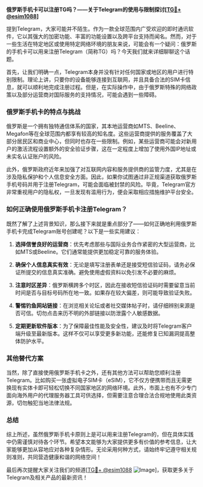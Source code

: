 **俄罗斯手机卡可以注册TG吗？——关于Telegram的使用与限制探讨[[TG💪+ @esim1088](https://t.me/s/esim1088)]**

提到Telegram，大家可能并不陌生。作为一款全球范围内广受欢迎的即时通讯软件，它以其强大的加密功能、丰富的功能设置以及跨平台支持而闻名。然而，对于一些生活在特定地区或使用特定网络环境的朋友来说，可能会有一个疑问：俄罗斯的手机卡可以用来注册Telegram（简称TG）吗？今天我们就来详细聊聊这个话题。

首先，让我们明确一点，Telegram本身并没有针对任何国家或地区的用户进行特别限制。理论上讲，只要你的设备能够连接到互联网，并且具备合法的SIM卡信息，就可以顺利地完成注册过程。但是，在实际操作中，由于俄罗斯特殊的网络政策以及部分运营商对国际服务的支持情况，可能会遇到一些障碍。

### 俄罗斯手机卡的特点与挑战

俄罗斯是一个拥有独特通信体系的国家，其本地运营商如MTS、Beeline、Megafon等在全球范围内都享有较高的知名度。这些运营商提供的服务覆盖了大部分居民区和商业中心，但同时也存在一些限制。例如，某些运营商可能会对新用户的激活流程设置额外的安全验证步骤，这在一定程度上增加了使用外国IP地址或未实名认证账户的风险。

此外，俄罗斯政府近年来加强了对互联网内容和服务提供商的监管力度，尤其是在涉及隐私保护和个人信息安全方面。因此，如果你试图通过非正规渠道获取俄罗斯手机号码并用于注册Telegram，可能会面临被封禁的风险。毕竟，Telegram官方非常重视用户的隐私权，一旦发现有滥用行为，便会采取相应措施维护平台安全。

### 如何正确使用俄罗斯手机卡注册Telegram？

既然了解了上述背景知识，那么接下来就是重点部分了——如何正确地利用俄罗斯手机卡完成Telegram账号创建呢？以下是一些实用建议：

1. **选择信誉良好的运营商**：优先考虑那些与国际业务合作紧密的大型运营商，比如MTS或Beeline。它们通常能提供更加稳定可靠的服务体验。
   
2. **确保个人信息真实有效**：无论是填写注册表单还是接受短信验证码，请务必保证所提交的信息真实准确。避免使用虚假资料以免引发不必要的麻烦。

3. **注意时区差异**：俄罗斯横跨多个时区，因此在接收短信验证码时需要留意当前时间是否与目标号码所在地一致。如果存在较大偏差，则可能导致验证失败。

4. **警惕钓鱼网站链接**：在浏览相关论坛或者社交媒体帖子时，请仔细辨别来源是否可信。切勿点击来历不明的外部链接以防泄露个人敏感数据。

5. **定期更新软件版本**：为了保障最佳性能及安全性，建议及时将Telegram客户端升级至最新版本。这样不仅可以享受更多新功能，还能修复已知漏洞提高整体防护水平。

### 其他替代方案

当然，除了直接使用俄罗斯手机卡之外，还有其他方法可以帮助您顺利注册Telegram。比如购买一张虚拟电子SIM卡（eSIM），它不仅方便携带而且无需更换现有实体卡即可轻松切换不同国家地区的网络环境。此外，市面上也有不少专门面向海外用户的代理服务器工具可供选择，但需要注意合理合法合规地使用此类资源，切勿触犯当地法律法规。

### 总结

综上所述，虽然俄罗斯手机卡原则上是可以用来注册Telegram的，但在具体实践中仍需谨慎对待各个环节。希望本文能够为大家提供更多有价值的参考信息，让大家能够更加从容地应对各种复杂情形。无论采用何种方式，请始终牢记遵守相关规则准则，共同营造健康和谐的网络空间！

最后再次提醒大家关注我们的频道[[TG💪+ @esim1088](https://t.me/s/esim1088) ![Image](https://i.postimg.cc/4NQfJmqS/Snipaste-2025-05-13-00-14-12.png)]，获取更多关于Telegram及相关产品的最新资讯！